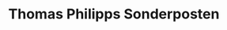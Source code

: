 ---
title: "Thomas Philipps Sonderposten"
url: /herzberg-am-harz/thomas-philipps-sonderposten/
shop: Kramladen
---